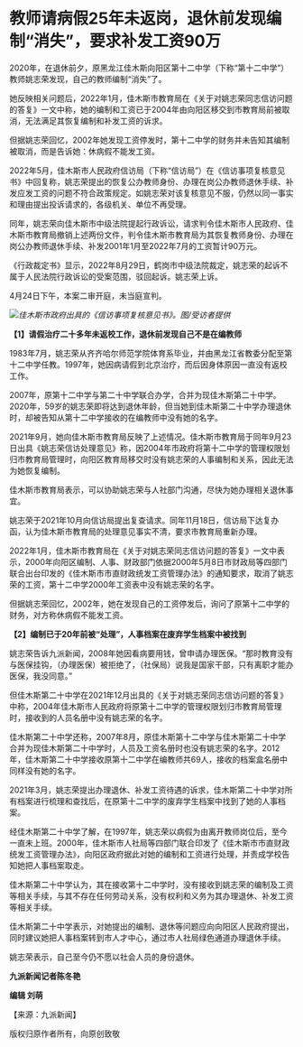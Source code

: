 # 教师请病假25年未返岗，退休前发现编制“消失”，要求补发工资90万

2020年，在退休前夕，原黑龙江佳木斯向阳区第十二中学（下称“第十二中学”）教师姚志荣发现，自己的教师编制“消失”了。

她反映相关问题后，2022年1月，佳木斯市教育局在《关于对姚志荣同志信访问题的答复》一文中称，她的编制和工资已于2004年由向阳区移交到市教育局前被取消，无法满足其恢复编制和补发工资的诉求。

但据姚志荣回忆，2002年她发现工资停发时，第十二中学的财务并未告知其编制被取消，而是告诉她：休病假不能发工资。

2022年5月，佳木斯市人民政府信访局（下称“信访局”）在《信访事项复核意见书》中回复称，姚志荣提出的恢复公办教师身份、办理在岗公办教师退休手续、补发应发工资的问题不符合政策规定。如姚志荣对该复核意见不服，仍然以同一事实和理由提出投诉请求的，各级机关、单位不再受理。

同年，姚志荣向佳木斯市中级法院提起行政诉讼，请求判令佳木斯市人民政府、佳木斯市教育局撤销上述两份文件，判令佳木斯市教育局为其恢复教师身份、办理在岗公办教师退休手续、补发2001年1月至2022年7月的工资暂计90万元。

《行政裁定书》显示，2022年8月29日，鹤岗市中级法院裁定，姚志荣的起诉不属于人民法院行政诉讼的受案范围，驳回起诉。姚志荣上诉。

4月24日下午，本案二审开庭，未当庭宣判。

![](https://inews.gtimg.com/om_bt/OucG7XPE0WwoQvpyNIy3NiADNgONgoZfkyVNo0GCrintUAA/1000)_佳木斯市政府出具的《信访事项复核意见书》。图/受访者提供_

**【1】请假治疗二十多年未返校工作，退休前发现自己不是在编教师**

1983年7月，姚志荣从齐齐哈尔师范学院体育系毕业，并由黑龙江省教委分配至第十二中学任教。1997年，她因病请假到北京治疗，而后因身体原因一直没有返校工作。

2007年，原第十二中学与第二十中学联合办学，合并为现佳木斯第二十中学。2020年，59岁的姚志荣即将达到退休年龄，但当她到佳木斯第二十中学办理退休时，却被告知从第十二中学接收的在编教师中没有她的名字。

2021年9月，她向佳木斯市教育局反映了上述情况。佳木斯市教育局于同年9月23日出具《姚志荣信访处理意见》称，因2004年市政府将第十二中学的管理权限划归市教育局管理时，向阳区教育局移交时没有姚志荣的人事编制和关系，因此无法为她恢复编制。

佳木斯市教育局表示，可以协助姚志荣与人社部门沟通，尽快为她办理相关退休事宜。

姚志荣于2021年10月向信访局提出复查请求。同年11月18日，信访局下达复办函，认为佳木斯市教育局的处理意见事实不清，要求市教育局重新办理。

2022年1月，佳木斯市教育局在《关于对姚志荣同志信访问题的答复》一文中表示，2000年向阳区编制、人事、财政部门依据2000年5月8日市财政局等四部门联合出台印发的《佳木斯市市直财政统发工资管理办法》的通知要求，取消了姚志荣的工资，第十二中学2000年工资表中没有姚志荣的名字。

但据姚志荣回忆，2002年，她在发现自己的工资停发后，询问了原第十二中学的财务，对方称休病假不能发工资。

**【2】编制已于20年前被“处理”，人事档案在废弃学生档案中被找到**

姚志荣告诉九派新闻，2008年她因看病要用钱，曾申请办理医保。“那时教育没有与医保挂钩，（办理医保）被拒绝了，（社保局）说我是国家干部，只有离职才能办医保，我没同意。”

但佳木斯第二十中学在2021年12月出具的《关于对姚志荣同志信访问题的答复》中称，2004年佳木斯市人民政府将原第十二中学的管理权限划归市教育局管理时，接收到的人员名册中没有姚志荣的名字。

佳木斯第二十中学还称，2007年8月，原佳木斯第十二中学与佳木斯第二十中学合并为现佳木斯第二十中学时，人员及工资名册时也没有姚志荣的名字。2012年，佳木斯第二十中学接收原第十二中学在编教师共69人，接收的档案盒名册中同样没有她的名字。

2021年3月，姚志荣提出办理退休、补发工资待遇的诉求，佳木斯第二十中学对所有档案进行梳理和查找后，在原第十二中学的废弃学生档案中找到了她的人事档案。

经佳木斯第二十中学了解，在1997年，姚志荣以病假为由离开教师岗位后，至今一直未上班。2000年，佳木斯市人社局等四部门联合印发了《佳木斯市市直财政统发工资管理办法》，向阳区政府据此对她的编制和工资进行处理，并责成学校告知她把人事档案取走。

佳木斯第二十中学认为，其在接收第十二中学时，没有接收到姚志荣的编制及工资等相关手续，与其不存在任何劳动关系，没有权利和义务为其办理退休、补发工资等相关手续。

佳木斯第二十中学表示，对她提出的编制、退休等问题应向向阳区人民政府提出，同时建议她把人事档案转到市人才中心，通过市人社局绿色通道办理退休手续。

姚志荣表示，自己至今仍不愿以社会人员的身份退休。

**九派新闻记者陈冬艳**

**编辑 刘萌**

【来源：九派新闻】

版权归原作者所有，向原创致敬

